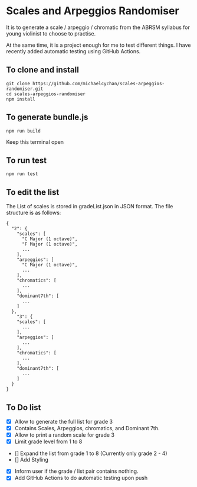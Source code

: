 # Scales and Arpeggios Randomiser

It is to generate a scale / arpeggio / chromatic from the ABRSM syllabus for young violinist to choose to practise.

At the same time, it is a project enough for me to test different things. I have recently added automatic testing using GitHub Actions.

## To clone and install
```
git clone https://github.com/michaelcychan/scales-arpeggios-randomiser.git
cd scales-arpeggios-randomiser
npm install
```

## To generate bundle.js
```
npm run build
```
Keep this terminal open  

## To run test
```
npm run test
```

## To edit the list
The List of scales is stored in gradeList.json in JSON format. The file structure is as follows:

```
{
  "2": {
    "scales": [
      "C Major (1 octave)",
      "F Major (1 octave)",
      ...
    ],
    "arpeggios": [
      "C Major (1 octave)",
      ...
    ],
    "chromatics": [
      ...
    ], 
    "dominant7th": [
      ...
    ]
  },
    "3": {
    "scales": [
      ...
    ],
    "arpeggios": [
      ...
    ],
    "chromatics": [
      ...
    ], 
    "dominant7th": [
      ...
    ]
  }
}
```

## To Do list
- [X] Allow to generate the full list for grade 3  
- [X] Contains Scales, Arpeggios, chromatics, and Dominant 7th.  
- [X] Allow to print a random scale for grade 3  
- [X] Limit grade level from 1 to 8   
- [] Expand the list from grade 1 to 8 (Currently only grade 2 - 4)  
- [] Add Styling  
- [X] Inform user if the grade / list pair contains nothing.
- [X] Add GitHub Actions to do automatic testing upon push